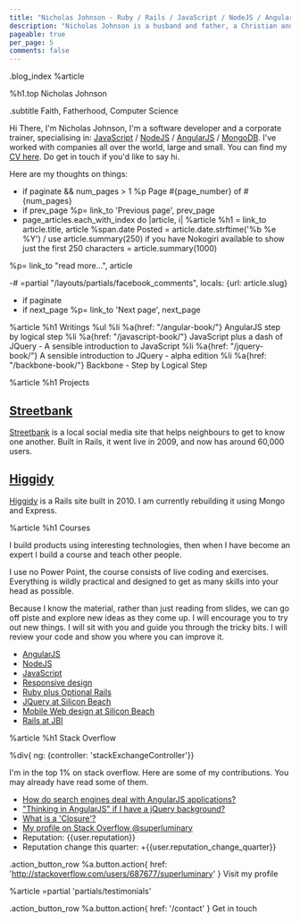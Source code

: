 ```yaml
---
title: "Nicholas Johnson - Ruby / Rails / JavaScript / NodeJS / AngularJS / JQuery / Jesus"
description: "Nicholas Johnson is a husband and father, a Christian and a web developer specialising in Ruby / Rails / JavaScript / NodeJS / AngularJS / JQuery"
pageable: true
per_page: 5
comments: false
---
```

.blog_index
%article

%h1.top Nicholas Johnson

.subtitle
Faith, Fatherhood, Computer Science


Hi There, I'm Nicholas Johnson, I'm a software developer and a corporate trainer, specialising in: [JavaScript](/javascript) / [NodeJS](/node) / [AngularJS](/angular-course) / [MongoDB](/mongo). I've worked with companies all over the world, large and small. You can find my [CV here](/cv/). Do get in touch if you'd like to say hi.

Here are my thoughts on things:

- if paginate && num_pages > 1
%p
Page #{page_number} of #{num_pages}
- if prev_page
%p= link_to 'Previous page', prev_page
- page_articles.each_with_index do |article, i|
%article
%h1
= link_to article.title, article
%span.date
Posted
= article.date.strftime('%b %e %Y')
/
use article.summary(250) if you have Nokogiri available to show just
the first 250 characters
= article.summary(1000)

%p= link_to "read more...", article

-# =partial "/layouts/partials/facebook_comments", locals: {url: article.slug}

- if paginate
- if next_page
%p= link_to 'Next page', next_page

%article
%h1 Writings
%ul
%li
%a{href: "/angular-book/"} AngularJS step by logical step
%li
%a{href: "/javascript-book/"} JavaScript plus a dash of JQuery
\- A sensible introduction to JavaScript
%li
%a{href: "/jquery-book/"} A sensible introduction to JQuery - alpha edition
%li
%a{href: "/backbone-book/"} Backbone - Step by Logical Step

%article
%h1 Projects



## [Streetbank](http://www.streetbank.com)
[Streetbank](http://www.streetbank.com) is a local social media site that helps neighbours to get to know one another. Built in Rails, it went live in 2009, and now has around 60,000 users.

## [Higgidy](http://www.higgidy.co.uk)
[Higgidy](http://www.higgidy.co.uk) is a Rails site built in 2010. I am currently rebuilding it using Mongo and Express.

%article
%h1 Courses



I build products using interesting technologies, then when I have become an expert I build a course and teach other people.

I use no Power Point, the course consists of live coding and exercises. Everything is wildly practical and designed to get as many skills into your head as possible.

Because I know the material, rather than just reading from slides, we can go off piste and explore new ideas as they come up. I will encourage you to try out new things. I will sit with you and guide you through the tricky bits. I will review your code and show you where you can improve it.

* [AngularJS](/angular-course)
* [NodeJS](/node)
* [JavaScript](/javascript/)
* [Responsive design](/courses/responsive-design)
* [Ruby plus Optional Rails](/ruby)
* [JQuery at Silicon Beach](http://www.siliconbeachtraining.co.uk/programming-training/jquery-training)
* [Mobile Web design at Silicon Beach](http://www.siliconbeachtraining.co.uk/mobile-development-training/mobile-web-design-course-package)
* [Rails at JBI](http://www.jbinternational.co.uk/course/399/ruby-rails-training-course-london-uk)

%article
%h1 Stack Overflow

%div{ ng: {controller: 'stackExchangeController'}}


I'm in the top 1% on stack overflow. Here are some of my contributions. You may already have read some of them.

* [How do search engines deal with AngularJS applications?](http://stackoverflow.com/a/23245379/687677)
* ["Thinking in AngularJS" if I have a jQuery background?](http://stackoverflow.com/a/23606512/687677)
* [What is a 'Closure'?](http://stackoverflow.com/a/7464475/687677)
* [My profile on Stack Overflow @superluminary](http://stackoverflow.com/users/687677/superluminary)
* Reputation: {{user.reputation}}
* Reputation change this quarter: +{{user.reputation_change_quarter}}


.action_button_row
%a.button.action{ href: 'http://stackoverflow.com/users/687677/superluminary' } Visit my profile


%article
=partial 'partials/testimonials'

.action_button_row
%a.button.action{ href: '/contact' } Get in touch
